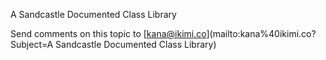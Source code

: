 A Sandcastle Documented Class Library



Send comments on this topic to [kana@ikimi.co](mailto:kana%40ikimi.co?Subject=A Sandcastle Documented Class Library)

